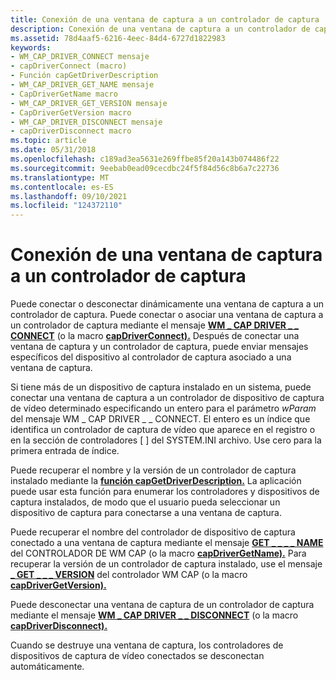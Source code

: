 ```yaml
---
title: Conexión de una ventana de captura a un controlador de captura
description: Conexión de una ventana de captura a un controlador de captura
ms.assetid: 78d4aaf5-6216-4eec-84d4-6727d1822983
keywords:
- WM_CAP_DRIVER_CONNECT mensaje
- capDriverConnect (macro)
- Función capGetDriverDescription
- WM_CAP_DRIVER_GET_NAME mensaje
- CapDriverGetName macro
- WM_CAP_DRIVER_GET_VERSION mensaje
- CapDriverGetVersion macro
- WM_CAP_DRIVER_DISCONNECT mensaje
- capDriverDisconnect macro
ms.topic: article
ms.date: 05/31/2018
ms.openlocfilehash: c189ad3ea5631e269ffbe85f20a143b074486f22
ms.sourcegitcommit: 9eebab0ead09cecdbc24f5f84d56c8b6a7c22736
ms.translationtype: MT
ms.contentlocale: es-ES
ms.lasthandoff: 09/10/2021
ms.locfileid: "124372110"
---
```

# <a name="connecting-a-capture-window-to-a-capture-driver"></a>Conexión de una ventana de captura a un controlador de captura

Puede conectar o desconectar dinámicamente una ventana de captura a un controlador de captura. Puede conectar o asociar una ventana de captura a un controlador de captura mediante el mensaje [**WM \_ CAP DRIVER \_ \_ CONNECT**](wm-cap-driver-connect.md) (o la macro [**capDriverConnect).**](/windows/desktop/api/Vfw/nf-vfw-capdriverconnect) Después de conectar una ventana de captura y un controlador de captura, puede enviar mensajes específicos del dispositivo al controlador de captura asociado a una ventana de captura.

Si tiene más de un dispositivo de captura instalado en un sistema, puede conectar una ventana de captura a un controlador de dispositivo de captura de vídeo determinado especificando un entero para el parámetro *wParam* del mensaje WM \_ CAP DRIVER \_ \_ CONNECT. El entero es un índice que identifica un controlador de captura de vídeo que aparece en el registro o en la sección de controladores \[ \] del SYSTEM.INI archivo. Use cero para la primera entrada de índice.

Puede recuperar el nombre y la versión de un controlador de captura instalado mediante la [**función capGetDriverDescription.**](/windows/desktop/api/Vfw/nf-vfw-capgetdriverdescriptiona) La aplicación puede usar esta función para enumerar los controladores y dispositivos de captura instalados, de modo que el usuario pueda seleccionar un dispositivo de captura para conectarse a una ventana de captura.

Puede recuperar el nombre del controlador de dispositivo de captura conectado a una ventana de captura mediante el mensaje [**GET \_ \_ \_ \_ NAME**](wm-cap-driver-get-name.md) del CONTROLADOR DE WM CAP (o la macro [**capDriverGetName).**](/windows/desktop/api/Vfw/nf-vfw-capdrivergetname) Para recuperar la versión de un controlador de captura instalado, use el mensaje [**\_ GET \_ \_ \_ VERSION**](wm-cap-driver-get-version.md) del controlador WM CAP (o la macro [**capDriverGetVersion).**](/windows/desktop/api/Vfw/nf-vfw-capdrivergetversion)

Puede desconectar una ventana de captura de un controlador de captura mediante el mensaje [**WM \_ CAP DRIVER \_ \_ DISCONNECT**](wm-cap-driver-disconnect.md) (o la macro [**capDriverDisconnect).**](/windows/desktop/api/Vfw/nf-vfw-capdriverdisconnect)

Cuando se destruye una ventana de captura, los controladores de dispositivos de captura de vídeo conectados se desconectan automáticamente.

 

 




